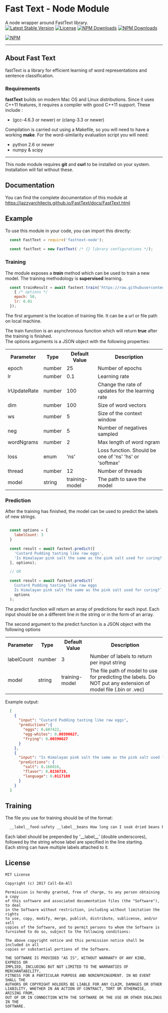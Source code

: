# Fast Text - Node Module

A node wrapper around FastText library.  
[![Latest Stable Version](https://img.shields.io/npm/v/fasttext-node.svg)](https://www.npmjs.com/package/fasttext-node)
[![License](https://img.shields.io/npm/l/fasttext-node.svg)](https://www.npmjs.com/package/fasttext-node)
[![NPM Downloads](https://img.shields.io/npm/dt/fasttext-node.svg)](https://www.npmjs.com/package/fasttext-node)
[![NPM Downloads](https://img.shields.io/npm/dm/fasttext-node.svg)](https://www.npmjs.com/package/fasttext-node)

[![NPM](https://nodei.co/npm/fasttext-node.png?downloads=true&downloadRank=true&stars=true)](https://nodei.co/npm/fasttext-node/)
<hr />

## About Fast Text
fastText is a library for efficient learning of word representations and sentence classification.

### Requirements

**fastText** builds on modern Mac OS and Linux distributions.
Since it uses C++11 features, it requires a compiler with good C++11 support.
These include :

* (gcc-4.6.3 or newer) or (clang-3.3 or newer)

Compilation is carried out using a Makefile, so you will need to have a working **make**.
For the word-similarity evaluation script you will need:

* python 2.6 or newer
* numpy & scipy

<hr />

This node module requires **git** and **curl** to be installed on your system. Installation will fail without these.

## Documentation

You can find the complete documentation of this module at <a href="https://jazzyarchitects.github.io/fasttext-node/FastText.html">https://jazzyarchitects.github.io/FastText/docs/FastText.html</a>

## Example

To use this module in your code, you can import this directly:

```js
  const FastText = require('fasttext-node');
  
  const fastText = new FastText( /* {} library configurations */);
```

### Training

The module exposes a ___train___ method which can be used to train a new model. The training methodology is **supervised** learning.

```js
  const trainResult = await fastext.train('https://raw.githubusercontent.com/jazzyarchitects/fasttext-node/master/train.txt', 
    { /* options */ 
    epoch: 50,
    lr: 0.01
  });
```
The first argument is the location of training file. It can be a url or file path on local machine.

The train function is an asynchronous function which will return **true** after the training is finished.  
The options arguments is a JSON object with the following properties:

<table>
  <tr>
    <th>Parameter</th>
    <th>Type</th>
    <th>Default Value</th>
    <th>Description</th>
  </tr>
  <tr>
    <td>epoch</td>
    <td>number</td>
    <td>25</td>
    <td>Number of epochs</td>
  </tr>
  <tr>
    <td>lr</td>
    <td>number</td>
    <td>0.1</td>
    <td>Learning rate</td>
  </tr>
  <tr>
    <td>lrUpdateRate</td>
    <td>number</td>
    <td>100</td>
    <td>Change the rate of updates for the learning rate</td>
  </tr>
  <tr>
    <td>dim</td>
    <td>number</td>
    <td>100</td>
    <td>Size of word vectors</td>
  </tr>
  <tr>
    <td>ws</td>
    <td>number</td>
    <td>5</td>
    <td>Size of the context window</td>
  </tr>
  <tr>
    <td>neg</td>
    <td>number</td>
    <td>5</td>
    <td>Number of negatives sampled</td>
  </tr>
  <tr>
    <td>wordNgrams</td>
    <td>number</td>
    <td>2</td>
    <td>Max length of word ngram</td>
  </tr>
  <tr>
    <td>loss</td>
    <td>enum</td>
    <td>'ns'</td>
    <td>Loss function. Should be one of 'ns' 'hs' or 'softmax'</td>
  </tr>
  <tr>
    <td>thread</td>
    <td>number</td>
    <td>12</td>
    <td>Number of threads</td>
  </tr>
  <tr>
    <td>model</td>
    <td>string</td>
    <td>training-model</td>
    <td>The path to save the model</td>
  </tr>
</table>

### Prediction

After the training has finished, the model can be used to predict the labels of new strings.  

```js

  const options = {
    labelCount: 3
  }

  const result = await fastext.predict([
    'Custard Pudding tasting like raw eggs',
    'Is Himalayan pink salt the same as the pink salt used for curing?',
  ], options);

  // OR 

  const result = await fastext.predict(`
    Custard Pudding tasting like raw eggs
    Is Himalayan pink salt the same as the pink salt used for curing?`,
    options
  );
```
The predict function will return an array of predictions for each input. Each input should be on a different line in the string or in the form of an array.

The second argument to the predict function is a JSON object with the following options
<table>
  <tr>
    <th>Parameter</th>
    <th>Type</th>
    <th>Default Value</th>
    <th>Description</th>
  </tr>
  <tr>
    <td>labelCount</td>
    <td>number</td>
    <td>3</td>
    <td>Number of labels to return per input string</td>
  </tr>
  <tr>
    <td>model</td>
    <td>string</td>
    <td>training-model</td>
    <td>The file path of model to use for predicting the labels. Do NOT put any extension of model file (.bin or .vec)</td>
  </tr>
</table>


Example output:

```json
  [ 
    { 
      "input": "Custard Pudding tasting like raw eggs",
      "predictions":{ 
        "eggs": 0.607422,
        "egg-whites": 0.00390627,
        "frying": 0.00390627 
      } 
    },
    { 
      "input": "Is Himalayan pink salt the same as the pink salt used for curing?",
      "predictions": { 
        "salt": 0.166016,
        "flavor": 0.0136719, 
        "language": 0.0117188 
      } 
    } 
  ]
```

## Training

The file you use for training should be of the format:

```txt
  __label__food-safety __label__beans How long can I soak dried beans before they are considered inedible?
```

Each label should be prepended by '\_\_label\_\_' (double underscores), followed by the string whose label are specified in the line starting.  
Each string can have multiple labels attached to it.

## License

```
MIT License

Copyright (c) 2017 Call-Em-All

Permission is hereby granted, free of charge, to any person obtaining a copy
of this software and associated documentation files (the "Software"), to deal
in the Software without restriction, including without limitation the rights
to use, copy, modify, merge, publish, distribute, sublicense, and/or sell
copies of the Software, and to permit persons to whom the Software is
furnished to do so, subject to the following conditions:

The above copyright notice and this permission notice shall be included in all
copies or substantial portions of the Software.

THE SOFTWARE IS PROVIDED "AS IS", WITHOUT WARRANTY OF ANY KIND, EXPRESS OR
IMPLIED, INCLUDING BUT NOT LIMITED TO THE WARRANTIES OF MERCHANTABILITY,
FITNESS FOR A PARTICULAR PURPOSE AND NONINFRINGEMENT. IN NO EVENT SHALL THE
AUTHORS OR COPYRIGHT HOLDERS BE LIABLE FOR ANY CLAIM, DAMAGES OR OTHER
LIABILITY, WHETHER IN AN ACTION OF CONTRACT, TORT OR OTHERWISE, ARISING FROM,
OUT OF OR IN CONNECTION WITH THE SOFTWARE OR THE USE OR OTHER DEALINGS IN THE
SOFTWARE.
```
